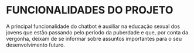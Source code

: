 <h1>FUNCIONALIDADES DO PROJETO</h1>

 <p>A principal funcionalidade do chatbot é auxiliar na educação sexual dos jovens que estão passando pelo período da puberdade e que, por conta da vergonha, deixam de se informar sobre assuntos importantes para o seu desenvolvimento futuro.</p>
